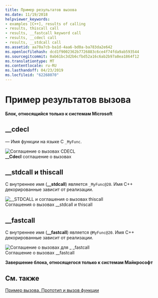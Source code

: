 ```yaml
---
title: Пример результатов вызова
ms.date: 11/19/2018
helpviewer_keywords:
- examples [C++], results of calling
- results, thiscall call
- results, __fastcall keyword call
- results, __cdecl call
- results, __stdcall call
ms.assetid: aa70a7cb-ba1d-4aa6-bd0a-ba783da2e642
ms.openlocfilehash: dcd1f9002362b7726883c6ce4f74fda9ab593544
ms.sourcegitcommit: 0ab61bc3d2b6cfbd52a16c6ab2b97a8ea1864f12
ms.translationtype: MT
ms.contentlocale: ru-RU
ms.lasthandoff: 04/23/2019
ms.locfileid: "62268070"
---
```

# <a name="results-of-calling-example"></a>Пример результатов вызова

**Блок, относящийся только к системам Microsoft**

## <a name="cdecl"></a>__cdecl

— Имя функции на языке C `_MyFunc`.

![Соглашение о вызовах CDECL](../cpp/media/vc37i01.gif "соглашение о вызовах CDECL") <br/>
**__Cdecl** соглашение о вызовах

## <a name="stdcall-and-thiscall"></a>__stdcall и thiscall

C внутреннее имя (**__stdcall**) является `_MyFunc@20`. Имя C++ декорированные зависит от реализации.

![&#95;&#95;STDCALL и соглашения о вызовах thiscall](../cpp/media/vc37i02.gif "&#95;&#95;stdcall и соглашения о вызовах thiscall") <br/>
Соглашения о вызовах __stdcall и thiscall

## <a name="fastcall"></a>__fastcall

C внутреннее имя (**__fastcall**) является `@MyFunc@20`. Имя C++ декорированные зависит от реализации.

![Соглашение о вызовах для &#95; &#95;fastcall](../cpp/media/vc37i03.gif "соглашение о вызовах для &#95; &#95;fastcall") <br/>
Соглашение о вызовах __fastcall

**Завершение блока, относящегося только к системам Майкрософт**

## <a name="see-also"></a>См. также

[Пример вызова. Прототип и вызов функции](../cpp/calling-example-function-prototype-and-call.md)
